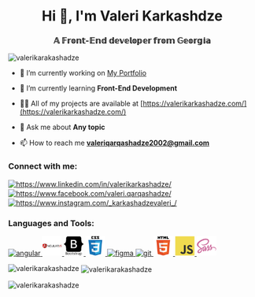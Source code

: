 <h1 align="center">Hi 👋, I'm Valeri Karkashdze</h1>
<h3 align="center">𝔸 𝔽𝕣𝕠𝕟𝕥-𝔼𝕟𝕕 𝕕𝕖𝕧𝕖𝕝𝕠𝕡𝕖𝕣 𝕗𝕣𝕠𝕞 𝔾𝕖𝕠𝕣𝕘𝕚𝕒</h3>

<p align="left"> <img src="https://komarev.com/ghpvc/?username=valerikarakashadze&label=Profile%20views&color=0e75b6&style=flat" alt="valerikarakashadze" /> </p>

- 🔭 I’m currently working on [My Portfolio](https://valerikarkashadze.com/)

- 🌱 I’m currently learning **Front-End Development**

- 👨‍💻 All of my projects are available at [https://valerikarkashadze.com/](https://valerikarkashadze.com/)

- 💬 Ask me about **Any topic**

- 📫 How to reach me **valeriqarqashadze2002@gmail.com**

<h3 align="left">Connect with me:</h3>
<p align="left">
<a href="https://linkedin.com/in/https://www.linkedin.com/in/valerikarkashadze/" target="blank"><img align="center" src="https://raw.githubusercontent.com/rahuldkjain/github-profile-readme-generator/master/src/images/icons/Social/linked-in-alt.svg" alt="https://www.linkedin.com/in/valerikarkashadze/" height="30" width="40" /></a>
<a href="https://fb.com/https://www.facebook.com/valeri.qarqashadze/" target="blank"><img align="center" src="https://raw.githubusercontent.com/rahuldkjain/github-profile-readme-generator/master/src/images/icons/Social/facebook.svg" alt="https://www.facebook.com/valeri.qarqashadze/" height="30" width="40" /></a>
<a href="https://instagram.com/https://www.instagram.com/_karkashadzevaleri_/" target="blank"><img align="center" src="https://raw.githubusercontent.com/rahuldkjain/github-profile-readme-generator/master/src/images/icons/Social/instagram.svg" alt="https://www.instagram.com/_karkashadzevaleri_/" height="30" width="40" /></a>
</p>

<h3 align="left">Languages and Tools:</h3>
<p align="left"> <a href="https://angular.io" target="_blank" rel="noreferrer"> <img src="https://angular.io/assets/images/logos/angular/angular.svg" alt="angular" width="40" height="40"/> </a> <a href="https://angular.io" target="_blank" rel="noreferrer"> <img src="https://raw.githubusercontent.com/devicons/devicon/master/icons/angularjs/angularjs-original-wordmark.svg" alt="angularjs" width="40" height="40"/> </a> <a href="https://getbootstrap.com" target="_blank" rel="noreferrer"> <img src="https://raw.githubusercontent.com/devicons/devicon/master/icons/bootstrap/bootstrap-plain-wordmark.svg" alt="bootstrap" width="40" height="40"/> </a> <a href="https://www.w3schools.com/css/" target="_blank" rel="noreferrer"> <img src="https://raw.githubusercontent.com/devicons/devicon/master/icons/css3/css3-original-wordmark.svg" alt="css3" width="40" height="40"/> </a> <a href="https://www.figma.com/" target="_blank" rel="noreferrer"> <img src="https://www.vectorlogo.zone/logos/figma/figma-icon.svg" alt="figma" width="40" height="40"/> </a> <a href="https://git-scm.com/" target="_blank" rel="noreferrer"> <img src="https://www.vectorlogo.zone/logos/git-scm/git-scm-icon.svg" alt="git" width="40" height="40"/> </a> <a href="https://www.w3.org/html/" target="_blank" rel="noreferrer"> <img src="https://raw.githubusercontent.com/devicons/devicon/master/icons/html5/html5-original-wordmark.svg" alt="html5" width="40" height="40"/> </a> <a href="https://developer.mozilla.org/en-US/docs/Web/JavaScript" target="_blank" rel="noreferrer"> <img src="https://raw.githubusercontent.com/devicons/devicon/master/icons/javascript/javascript-original.svg" alt="javascript" width="40" height="40"/> </a> <a href="https://sass-lang.com" target="_blank" rel="noreferrer"> <img src="https://raw.githubusercontent.com/devicons/devicon/master/icons/sass/sass-original.svg" alt="sass" width="40" height="40"/> </a> </p>

<p><img align="left" src="https://github-readme-stats.vercel.app/api/top-langs?username=valerikarakashadze&show_icons=true&locale=en&layout=compact" alt="valerikarakashadze" /></p>

<p>&nbsp;<img align="center" src="https://github-readme-stats.vercel.app/api?username=valerikarakashadze&show_icons=true&locale=en" alt="valerikarakashadze" /></p>

<p><img align="center" src="https://github-readme-streak-stats.herokuapp.com/?user=valerikarakashadze&" alt="valerikarakashadze" /></p>
